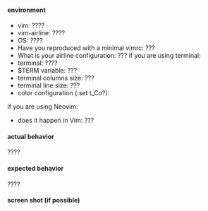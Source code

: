 #### environment

- vim: ????
- vim-airline: ????
- OS: ????
- Have you reproduced with a minimal vimrc: ???
- What is your airline configuration: ???
if you are using terminal:
- terminal: ????
- $TERM variable: ???
- terminal columns size: ???
- terminal line size: ???
- color configuration (:set t_Co?):

if you are using Neovim:
- does it happen in Vim: ???

#### actual behavior

????

#### expected behavior

????

#### screen shot (if possible)
